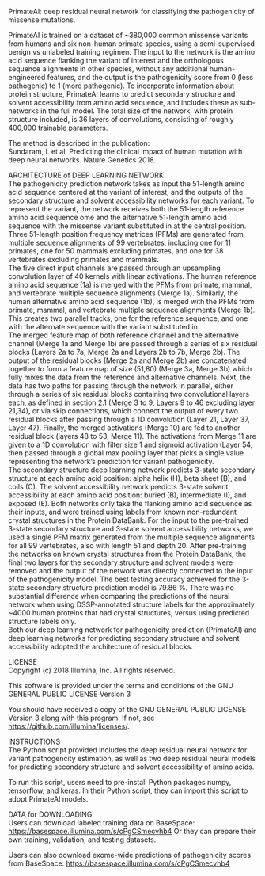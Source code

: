 
PrimateAI:  deep residual neural network for classifying the pathogenicity of missense mutations.    

PrimateAI is trained on a dataset of ~380,000 common missense variants from humans and six non-human primate species, using a semi-supervised benign vs unlabeled training regimen.  The input to the network is the amino acid sequence flanking the variant of interest and the orthologous sequence alignments in other species, without any additional human-engineered features, and the output is the pathogenicity score from 0 (less pathogenic) to 1 (more pathogenic).  To incorporate information about protein structure, PrimateAI learns to predict secondary structure and solvent accessibility from amino acid sequence, and includes these as sub-networks in the full model.  The total size of the network, with protein structure included, is 36 layers of convolutions, consisting of roughly 400,000 trainable parameters. 

The method is described in the publication:    
Sundaram, L et al, Predicting the clinical impact of human mutation with deep neural networks.  Nature Genetics 2018.

    
ARCHITECTURE of DEEP LEARNING NETWORK    
The pathogenicity prediction network takes as input the 51-length amino acid sequence centered at the variant of interest, and the outputs of the secondary structure and solvent accessibility networks for each variant.  To represent the variant, the network receives both the 51-length reference amino acid sequence ome and the alternative 51-length amino acid sequence with the missense variant substituted in at the central position.  Three 51-length position frequency matrices (PFMs) are generated from multiple sequence alignments of 99 vertebrates, including one for 11 primates, one for 50 mammals excluding primates, and one for 38 vertebrates excluding primates and mammals.  
The five direct input channels are passed through an upsampling convolution layer of 40 kernels with linear activations. The human reference amino acid sequence (1a) is merged with the PFMs from primate, mammal, and vertebrate multiple sequence alignments (Merge 1a).   Similarly, the human alternative amino acid sequence (1b), is merged with the PFMs from primate, mammal, and vertebrate multiple sequence alignments (Merge 1b).  This creates two parallel tracks, one for the reference sequence, and one with the alternate sequence with the variant substituted in.      
The merged feature map of both reference channel and the alternative channel (Merge 1a and Merge 1b) are passed through a series of six residual blocks (Layers 2a to 7a, Merge 2a and Layers 2b to 7b, Merge 2b). The output of the residual blocks (Merge 2a and Merge 2b) are concatenated together to form a feature map of size (51,80) (Merge 3a, Merge 3b) which fully mixes the data from the reference and alternative channels.  Next, the data has two paths for passing through the network in parallel, either through a series of six residual blocks containing two convolutional layers each, as defined in section 2.1 (Merge 3 to 9, Layers 9 to 46 excluding layer 21,34), or via skip connections, which connect the output of every two residual blocks after passing through a 1D convolution (Layer 21, Layer 37, Layer 47).  Finally, the merged activations (Merge 10) are fed to another residual block (layers 48 to 53, Merge 11).  The activations from Merge 11 are given to a 1D convolution with filter size 1 and sigmoid activation (Layer 54, then passed through a global max pooling layer that picks a single value representing the network’s prediction for variant pathogenicity.    
The secondary structure deep learning network predicts 3-state secondary structure at each amino acid position: alpha helix (H), beta sheet (B), and coils (C).  The solvent accessibility network predicts 3-state solvent accessibility at each amino acid position:  buried (B), intermediate (I), and exposed (E).  Both networks only take the flanking amino acid sequence as their inputs, and were trained using labels from known non-redundant crystal structures in the Protein DataBank.  For the input to the pre-trained 3-state secondary structure and 3-state solvent accessibility networks, we used a single PFM matrix generated from the multiple sequence alignments for all 99 vertebrates, also with length 51 and depth 20.  After pre-training the networks on known crystal structures from the Protein DataBank, the final two layers for the secondary structure and solvent models were removed and the output of the network was directly connected to the input of the pathogenicity model.  The best testing accuracy achieved for the 3-state secondary structure prediction model is 79.86 %. There was no substantial difference when comparing the predictions of the neural network when using DSSP-annotated structure labels for the approximately ~4000 human proteins that had crystal structures, versus using predicted structure labels only.    
Both our deep learning network for pathogenicity prediction (PrimateAI) and deep learning networks for predicting secondary structure and solvent accessibility adopted the architecture of residual blocks.



LICENSE    
Copyright (c) 2018 Illumina, Inc. All rights reserved.

This software is provided under the terms and conditions of the GNU GENERAL PUBLIC LICENSE Version 3

You should have received a copy of the GNU GENERAL PUBLIC LICENSE Version 3 along with this program. If not, see https://github.com/illumina/licenses/.


INSTRUCTIONS    
The Python script provided includes the deep residual neural network for variant pathogencity estimation, as well as two deep residual neural models for predicting secondary structure and solvent accessibility of amino acids.

To run this script, users need to pre-install Python packages numpy, tensorflow, and keras. In their Python script, they can import this script to adopt PrimateAI models. 


DATA for DOWNLOADING    
Users can download labeled training data on BaseSpace:
https://basespace.illumina.com/s/cPgCSmecvhb4
Or they can prepare their own training, validation, and testing datasets.

Users can also download exome-wide predictions of pathogenicity scores from BaseSpace:
https://basespace.illumina.com/s/cPgCSmecvhb4


